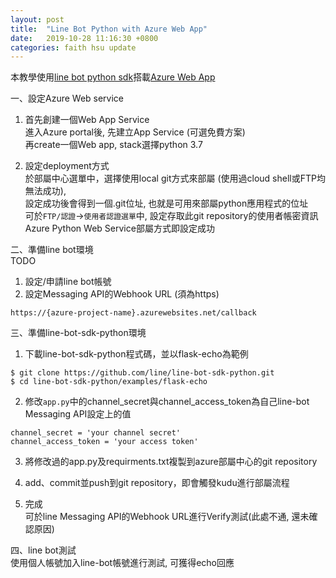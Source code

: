 ```yaml
---
layout: post
title:  "Line Bot Python with Azure Web App"
date:   2019-10-28 11:16:30 +0800
categories: faith hsu update
---
```

本教學使用[line bot python sdk][line-bot-python-sdk]搭載[Azure Web App][azure-web-app]

一、設定Azure Web service
1. 首先創建一個Web App Service  
進入Azure portal後, 先建立App Service (可選免費方案)  
再create一個Web app, stack選擇python 3.7  
  
2. 設定deployment方式  
於部屬中心選單中，選擇使用local git方式來部屬 (使用過cloud shell或FTP均無法成功),  
設定成功後會得到一個.git位址, 也就是可用來部屬python應用程式的位址  
可於`FTP/認證`→`使用者認證選單`中, 設定存取此git repository的使用者帳密資訊  
Azure Python Web Service部屬方式即設定成功  
  
二、準備line bot環境  
TODO   
1. 設定/申請line bot帳號  
2. 設定Messaging API的Webhook URL (須為https)  
```
https://{azure-project-name}.azurewebsites.net/callback
```

三、準備line-bot-sdk-python環境  
1. 下載line-bot-sdk-python程式碼，並以flask-echo為範例  
```
$ git clone https://github.com/line/line-bot-sdk-python.git
$ cd line-bot-sdk-python/examples/flask-echo
```
  
2. 修改`app.py`中的channel_secret與channel_access_token為自己line-bot Messaging API設定上的值
```
channel_secret = 'your channel secret'
channel_access_token = 'your access token'
```
  
3. 將修改過的app.py及requirments.txt複製到azure部屬中心的git repository  
  
4. add、commit並push到git repository，即會觸發kudu進行部屬流程  
  
5. 完成  
可於line Messaging API的Webhook URL進行Verify測試(此處不通, 還未確認原因)  
  
四、line bot測試  
使用個人帳號加入line-bot帳號進行測試, 可獲得echo回應  
  
[line-bot-python-sdk]: https://github.com/line/line-bot-sdk-python
[azure-web-app]: https://azure.microsoft.com/zh-tw/services/app-service/web/
